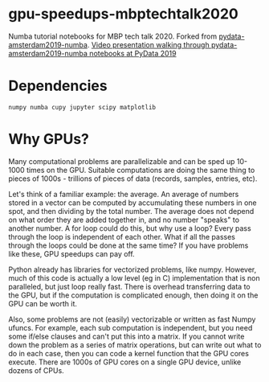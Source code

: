 # gpu-speedups-mbptechtalk2020

Numba tutorial notebooks for MBP tech talk 2020.
Forked from [pydata-amsterdam2019-numba](https://github.com/ContinuumIO/pydata-amsterdam2019-numba). 
[Video presentation walking through pydata-amsterdam2019-numba notebooks at PyData 2019](https://pyvideo.org/pydata-amsterdam-2019/create-cuda-kernels-from-python-using-numba-and-cupy.html)

# Dependencies

```
numpy numba cupy jupyter scipy matplotlib
```

# Why GPUs? 
Many computational problems are parallelizable and can be sped up 10-1000 times on the GPU. Suitable computations are doing the same thing to pieces of 1000s - trillions of pieces of data (records, samples, entries, etc). 

Let's think of a familiar example: the average. An average of numbers stored in a vector can be computed by accumulating these numbers in one spot, and then dividing by the total number. The average does not depend on what order they are added together in, and no number "speaks" to another number. A for loop could do this, but why use a loop? Every pass through the loop is independent of each other. What if all the passes through the loops could be done at the same time? If you have problems like these, GPU speedups can pay off.

Python already has libraries for vectorized problems, like numpy. However, much of this code is actually a low level (eg in C) implementation that is non paralleled, but just loop really fast. There is overhead transferring data to the GPU, but if the computation is complicated enough, then doing it on the GPU can be worth it.

Also, some problems are not (easily) vectorizable or written as fast Numpy ufuncs. For example, each sub computation is independent, but you need some if/else clauses and can't put this into a matrix. If you cannot write down the problem as a series of matrix operations, but can write out what to do in each case, then you can code a kernel function that the GPU cores execute. There are 1000s of GPU cores on a single GPU device, unlike dozens of CPUs.

